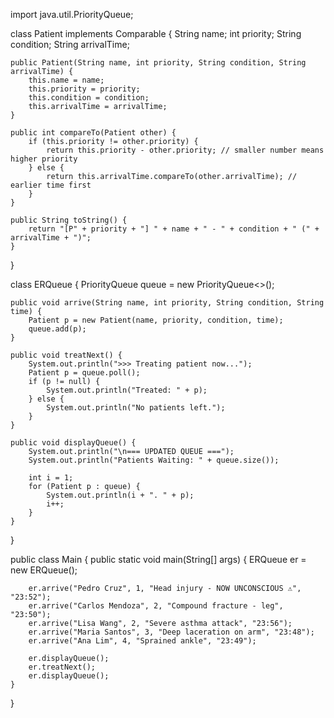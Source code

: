 import java.util.PriorityQueue;

class Patient implements Comparable<Patient> {
    String name;
    int priority;
    String condition;
    String arrivalTime;

    public Patient(String name, int priority, String condition, String arrivalTime) {
        this.name = name;
        this.priority = priority;
        this.condition = condition;
        this.arrivalTime = arrivalTime;
    }

    public int compareTo(Patient other) {
        if (this.priority != other.priority) {
            return this.priority - other.priority; // smaller number means higher priority
        } else {
            return this.arrivalTime.compareTo(other.arrivalTime); // earlier time first
        }
    }

    public String toString() {
        return "[P" + priority + "] " + name + " - " + condition + " (" + arrivalTime + ")";
    }
}

class ERQueue {
    PriorityQueue<Patient> queue = new PriorityQueue<>();

    public void arrive(String name, int priority, String condition, String time) {
        Patient p = new Patient(name, priority, condition, time);
        queue.add(p);
    }

    public void treatNext() {
        System.out.println(">>> Treating patient now...");
        Patient p = queue.poll();
        if (p != null) {
            System.out.println("Treated: " + p);
        } else {
            System.out.println("No patients left.");
        }
    }

    public void displayQueue() {
        System.out.println("\n=== UPDATED QUEUE ===");
        System.out.println("Patients Waiting: " + queue.size());

        int i = 1;
        for (Patient p : queue) {
            System.out.println(i + ". " + p);
            i++;
        }
    }
}

public class Main {
    public static void main(String[] args) {
        ERQueue er = new ERQueue();

        er.arrive("Pedro Cruz", 1, "Head injury - NOW UNCONSCIOUS ⚠️", "23:52");
        er.arrive("Carlos Mendoza", 2, "Compound fracture - leg", "23:50");
        er.arrive("Lisa Wang", 2, "Severe asthma attack", "23:56");
        er.arrive("Maria Santos", 3, "Deep laceration on arm", "23:48");
        er.arrive("Ana Lim", 4, "Sprained ankle", "23:49");

        er.displayQueue();
        er.treatNext();
        er.displayQueue();
    }
}
